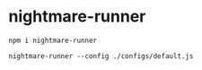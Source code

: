 # nightmare-runner

```
npm i nightmare-runner
```

```
nightmare-runner --config ./configs/default.js
```
